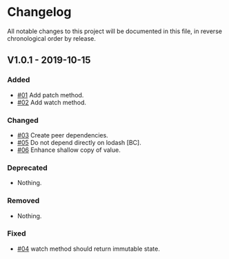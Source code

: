 # Changelog

All notable changes to this project will be documented in this file, in reverse chronological order by release.

## V1.0.1 - 2019-10-15

### Added

- [#01](https://github.com/elie29/store/issues/1) Add patch method.
- [#02](https://github.com/elie29/store/issues/2) Add watch method.

### Changed

- [#03](https://github.com/elie29/store/issues/3) Create peer dependencies.
- [#05](https://github.com/elie29/store/issues/5) Do not depend directly on lodash [BC].
- [#06](https://github.com/elie29/store/issues/6) Enhance shallow copy of value.

### Deprecated

- Nothing.

### Removed

- Nothing.

### Fixed

- [#04](https://github.com/elie29/store/issues/4) watch method should return immutable state.

